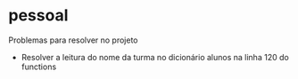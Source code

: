 # pessoal

Problemas para resolver no projeto

- Resolver a leitura do nome da turma no dicionário alunos na linha 120 do functions

